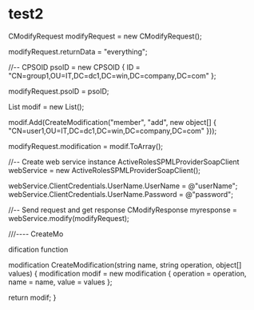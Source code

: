 # test2
CModifyRequest modifyRequest = new CModifyRequest();

modifyRequest.returnData = "everything";

//--
CPSOID psoID = new CPSOID
{
ID = "CN=group1,OU=IT,DC=dc1,DC=win,DC=company,DC=com"
};

modifyRequest.psoID = psoID;


List<modification> modif = new List<modification>();

modif.Add(CreateModification("member", "add", new object[] { "CN=user1,OU=IT,DC=dc1,DC=win,DC=company,DC=com" }));


modifyRequest.modification = modif.ToArray();

//-- Create web service instance
ActiveRolesSPMLProviderSoapClient webService = new ActiveRolesSPMLProviderSoapClient();

webService.ClientCredentials.UserName.UserName = @"userName";
webService.ClientCredentials.UserName.Password = @"password";


//-- Send request and get response
CModifyResponse myresponse = webService.modify(modifyRequest);

///---- CreateMo

dification function

modification CreateModification(string name, string operation, object[] values)
{
modification modif = new modification
{
operation = operation,
name = name,
value = values
};

return modif;
}

   

